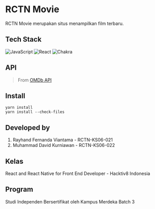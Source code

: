 # RCTN Movie

RCTN Movie merupakan situs menampilkan film terbaru.

## Tech Stack

![JavaScript](https://img.shields.io/badge/javascript-%23323330.svg?style=for-the-badge&logo=javascript&logoColor=%23F7DF1E)
![React](https://img.shields.io/badge/react-%2320232a.svg?style=for-the-badge&logo=react&logoColor=%2361DAFB)
![Chakra](https://img.shields.io/badge/chakra-%234ED1C5.svg?style=for-the-badge&logo=chakraui&logoColor=white)

## API

> From [OMDb API](https://www.omdbapi.com/)

## Install

```
yarn install
yarn install --check-files
```

## Developed by

1. Rayhand Fernanda Viantama - RCTN-KS06-021
2. Muhammad David Kurniawan - RCTN-KS06-022

## Kelas

React and React Native for Front End Developer - Hacktiv8 Indonesia

## Program

Studi Independen Bersertifikat oleh Kampus Merdeka Batch 3
